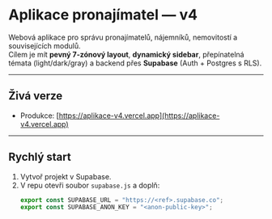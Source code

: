 # Aplikace pronajímatel — v4

Webová aplikace pro správu pronajímatelů, nájemníků, nemovitostí a souvisejících modulů.  
Cílem je mít **pevný 7-zónový layout**, **dynamický sidebar**, přepínatelná témata (light/dark/gray) a backend přes **Supabase** (Auth + Postgres s RLS).

---

## Živá verze
- Produkce: [https://aplikace-v4.vercel.app](https://aplikace-v4.vercel.app)

---

## Rychlý start

1. Vytvoř projekt v Supabase.
2. V repu otevři soubor `supabase.js` a doplň:
   ```js
   export const SUPABASE_URL = "https://<ref>.supabase.co";
   export const SUPABASE_ANON_KEY = "<anon-public-key>";
